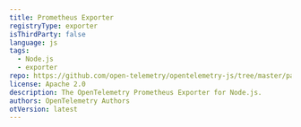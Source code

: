 ```yaml
---
title: Prometheus Exporter
registryType: exporter
isThirdParty: false
language: js
tags:
  - Node.js
  - exporter
repo: https://github.com/open-telemetry/opentelemetry-js/tree/master/packages/opentelemetry-exporter-prometheus
license: Apache 2.0
description: The OpenTelemetry Prometheus Exporter for Node.js.
authors: OpenTelemetry Authors
otVersion: latest
---
```


